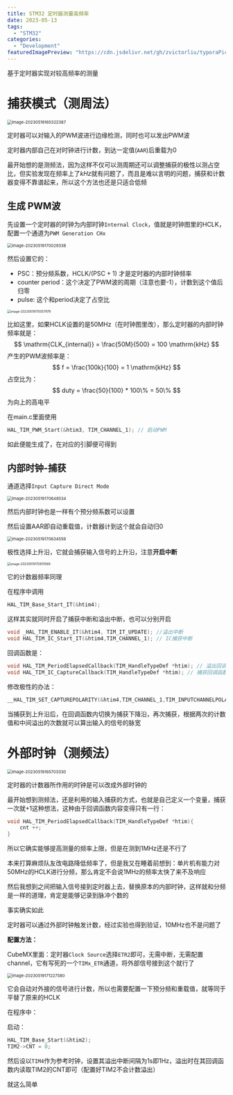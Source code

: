 ```yaml
---
title: STM32 定时器测量高频率
date: 2023-05-13
tags:
  - "STM32"
categories:
  - "Development"
featuredImagePreview: "https://cdn.jsdelivr.net/gh/zvictorliu/typoraPics@main/img/image-20230605150849270.png"
---
```


基于定时器实现对较高频率的测量

<!--more-->

# 捕获模式（测周法）

<img src="https://cdn.jsdelivr.net/gh/zvictorliu/typoraPics@main/img/image-20230519165322387.png" alt="image-20230519165322387" style="zoom:67%;" />

定时器可以对输入的PWM波进行边缘检测，同时也可以发出PWM波

定时器内部自己在对时钟进行计数，到达一定值(`AAR`)后重载为0

最开始想的是测频法，因为这样不仅可以测周期还可以调整捕获的极性以测占空比，但实验发现在频率上了$kHz$就有问题了，而且是难以言明的问题，捕获和计数器变得不靠谱起来，所以这个方法也还是只适合低频

## 生成 PWM波

先设置一个定时器的时钟为内部时钟`Internal Clock`，值就是时钟图里的HCLK，配置一个通道为`PWM Generation CHx`

<img src="https://cdn.jsdelivr.net/gh/zvictorliu/typoraPics@main/img/image-20230519170029338.png" alt="image-20230519170029338" style="zoom:67%;" />

然后设置它的：

- PSC：预分频系数，$\mathrm{HCLK} / (\mathrm{PSC}+1)$ 才是定时器的内部时钟频率
- counter period：这个决定了PWM波的周期（注意也要-1），计数到这个值后归零
- pulse: 这个和period决定了占空比

<img src="https://cdn.jsdelivr.net/gh/zvictorliu/typoraPics@main/img/image-20230519170057979.png" alt="image-20230519170057979" style="zoom:50%;" />

比如这里，如果HCLK设置的是50MHz（在时钟图里改），那么定时器的内部时钟频率就是：
$$
\mathrm{CLK_{internal}} = \frac{50M}{500} = 100 \mathrm{kHz}
$$
产生的PWM波频率是：
$$
f = \frac{100k}{100} = 1 \mathrm{kHz}
$$
占空比为：
$$
duty = \frac{50}{100} * 100\% = 50\%
$$
为向上的高电平



在main.c里面使用

```c
HAL_TIM_PWM_Start(&htim3, TIM_CHANNEL_1); // 启动PWM
```

如此便能生成了，在对应的引脚便可得到

## 内部时钟-捕获

通道选择`Input Capture Direct Mode`

<img src="https://cdn.jsdelivr.net/gh/zvictorliu/typoraPics@main/img/image-20230519170648534.png" alt="image-20230519170648534" style="zoom:67%;" />

然后内部时钟也是一样有个预分频系数可以设置

然后设置AAR即自动重载值，计数器计到这个就会自动归0

<img src="https://cdn.jsdelivr.net/gh/zvictorliu/typoraPics@main/img/image-20230519170634559.png" alt="image-20230519170634559" style="zoom:67%;" />

极性选择上升沿，它就会捕获输入信号的上升沿，注意**开启中断**

<img src="https://cdn.jsdelivr.net/gh/zvictorliu/typoraPics@main/img/image-20230519170815569.png" alt="image-20230519170815569" style="zoom:50%;" />

它的计数器频率同理



在程序中调用

```c
HAL_TIM_Base_Start_IT(&htim4);
```

这样其实就同时开启了捕获中断和溢出中断，也可以分别开启

```c
void _HAL_TIM_ENABLE_IT(&htim4, TIM_IT_UPDATE); //溢出中断
void HAL_TIM_IC_Start_IT(&htim4,TIM_CHANNEL_1); // IC捕获中断
```

回调函数是：

```c
void HAL_TIM_PeriodElapsedCallback(TIM_HandleTypeDef *htim); // 溢出回调
void HAL_TIM_IC_CaptureCallback(TIM_HandleTypeDef *htim); // 捕获回调函数
```

修改极性的办法：

```c
__HAL_TIM_SET_CAPTUREPOLARITY(&htim4,TIM_CHANNEL_1,TIM_INPUTCHANNELPOLARITY_FALLING); //设置成下降沿触发
```



当捕获到上升沿后，在回调函数内切换为捕获下降沿，再次捕获，根据两次的计数值和中间溢出的次数就可以算出输入的信号的脉宽

# 外部时钟（测频法）

<img src="https://cdn.jsdelivr.net/gh/zvictorliu/typoraPics@main/img/image-20230519165703330.png" alt="image-20230519165703330" style="zoom:67%;" />

定时器的计数器所作用的时钟是可以改成外部时钟的

最开始想到测频法，还是利用的输入捕获的方式，也就是自己定义一个变量，捕获一次就+1这种想法，这种由于回调函数内容变得只有一行：

```c
void HAL_TIM_PeriodElapsedCallback(TIM_HandleTypeDef *htim){
    cnt ++;
}
```

所以它确实能够提高测量的频率上限，但是在测到1MHz还是不行了

本来打算麻烦队友改电路降低频率了，但是我又在睡着前想到：单片机有能力对50MHz的HCLK进行分频，那么肯定不会说1MHz的频率太快了来不及响应

然后我想到之间把输入信号接到定时器上去，替换原本的内部时钟，这样就和分频是一样的道理，肯定是能够记录到脉冲个数的

事实确实如此

定时器可以通过外部时钟触发计数，经过实验也得到验证，10MHz也不是问题了

**配置方法：**

CubeMX里面：定时器`Clock Source`选择`ETR2`即可，无需中断，无需配置channel，它有写死的一个`TIMx_ETR`通道，将外部信号接到这个就行了

<img src="https://cdn.jsdelivr.net/gh/zvictorliu/typoraPics@main/img/image-20230519171227580.png" alt="image-20230519171227580" style="zoom:67%;" />

它会自动对外接的信号进行计数，所以也需要配置一下预分频和重载值，就等同于平替了原来的HCLK



在程序中：

启动：

```c
HAL_TIM_Base_Start(&htim2);
TIM2->CNT = 0;
```

然后设以`TIM4`作为参考时钟，设置其溢出中断间隔为1s即1Hz，溢出时在其回调函数内读取TIM2的CNT即可（配置好TIM2不会计数溢出）

就这么简单